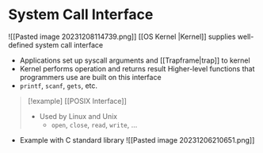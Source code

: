 # System Call Interface
![[Pasted image 20231208114739.png]]
[[OS Kernel |Kernel]] supplies well-defined system call interface
* Applications set up syscall arguments and [[Trapframe|trap]] to kernel
* Kernel performs operation and returns result
Higher-level functions that programmers use are built on this interface
* `printf`, `scanf`, `gets`, etc.

> [!example] 
> [[POSIX Interface]]
> * Used by Linux and Unix
> 	* `open`, `close`, `read`, `write`, …

* Example with C standard library
![[Pasted image 20231206210651.png]]